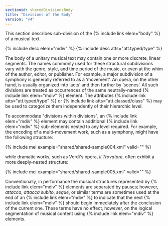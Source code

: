 ```yaml
---
sectionid: sharedDivisionsBody
title: "Divisions of the Body"
version: "v4"
---
```


This section describes sub-division of the {% include link elem="body" %} of a musical text.

{% include desc elem="mdiv" %}
{% include desc atts="att.typed/type" %}

The body of a unitary musical text may contain one or more discrete, linear segments. The names commonly used for these structural subdivisions vary with the genre, style, and time period of the music, or even at the whim of the author, editor, or publisher. For example, a major subdivision of a symphony is generally referred to as a ‘movement’. An opera, on the other hand, is usually organized into ‘acts’ and then further by ‘scenes’. All such divisions are treated as occurrences of the same neutrally-named {% include link elem="mdiv" %} element. The attributes {% include link atts="att.typed/type" %} or {% include link atts="att.classed/class" %} may be used to categorize them independently of their hierarchic level.

To accommodate "divisions within divisions", an {% include link elem="mdiv" %} element may contain additional {% include link elem="mdiv" %} sub-elements nested to any level required. For example, the encoding of a multi-movement work, such as a symphony, might have the following structure:

{% include mei example="shared/shared-sample004.xml" valid="" %}

while dramatic works, such as Verdi's opera, *Il Trovatore*, often exhibit a more deeply-nested structure:

{% include mei example="shared/shared-sample005.xml" valid="" %}

Conventionally, in performance the musical structures represented by {% include link elem="mdiv" %} elements are separated by pauses; however, *attacca*, *attacca subito*, *seque*, or similar terms are sometimes used at the end of an {% include link elem="mdiv" %} to indicate that the next {% include link elem="mdiv" %} should begin immediately after the conclusion of the current one. These terms have no effect, however, on the logical segmentation of musical content using {% include link elem="mdiv" %} elements.  
